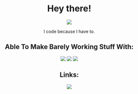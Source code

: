 <h1 align="center">Hey there!</h1>
<p align="center">
<img src="https://img.shields.io/badge/powered by-coffee-964B00?style=for-the-badge&labelColor=4D4D4D"> 
  </p>

<p align="center">I code because I have to.</p>

<h2 align="center">Able To Make Barely Working Stuff With:</h2>

<p align="center">
  
<img src="https://img.shields.io/badge/Python-3776AB?style=for-the-badge&logo=python&logoColor=white"> 
<img src="https://img.shields.io/badge/HTML5-E34F26?style=for-the-badge&logo=html5&logoColor=white">
<img src="https://img.shields.io/badge/CSS3-1572B6?style=for-the-badge&logo=css3&logoColor=white">



<h2 align="center">Links:</h2>

<p align="center">

  
  <!--<a href="https://www.esoda.ga">
    <img src="https://img.shields.io/badge/website-www.esoda.ga-white?style=for-the-badge&logo=html5&logoColor=white&labelColor=4D4D4D">
  </a>
  
  <a href="mailto:hello@esoda.ga">
    <img src="https://img.shields.io/badge/Email-hello@esoda.ga-white?style=for-the-badge&logo=maildotru&logoColor=white&labelColor=4D4D4D">
  </a>-->
</p>

<p align="center">
  <img src="https://github-readme-stats.vercel.app/api?username=themeister7&count_private=true&show_icons=true&theme=dark&hide_border=true&icon_color=FFFFFF&bg_color=4D4D4D&text_color=FFFFFF">
 
  </p>
